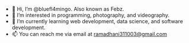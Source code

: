 - 👋 Hi, I’m @bluefl4mingo. Also known as Febz.
- 👀 I’m interested in programming, photography, and videography.
- 🌱 I’m currently learning web development, data science, and software development.
- 📫 You can reach me via email at ramadhani311003@gmail.com

<!---
bluefl4mingo/bluefl4mingo is a ✨ special ✨ repository because its `README.md` (this file) appears on your GitHub profile.
You can click the Preview link to take a look at your changes.
--->
